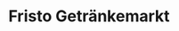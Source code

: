 ---
title: "Fristo Getränkemarkt"
url: /ramsau-im-zillertal/fristo-getraenkemarkt/
shop: Getränke
---